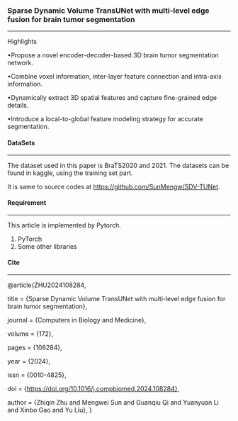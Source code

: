 ### Sparse Dynamic Volume TransUNet with multi-level edge fusion for brain tumor segmentation

-----------

Highlights

•Propose a novel encoder-decoder-based 3D brain tumor segmentation network.

•Combine voxel information, inter-layer feature connection and intra-axis information.

•Dynamically extract 3D spatial features and capture fine-grained edge details.

•Introduce a local-to-global feature modeling strategy for accurate segmentation.
#### DataSets

----------

The dataset used in this paper is BraTS2020 and 2021. The datasets can be found in kaggle, using the training set part.

It is same to source codes at https://github.com/SunMengw/SDV-TUNet.

#### Requirement

-------------------

This article is implemented by Pytorch.

1. PyTorch
2. Some other libraries

#### Cite

----------------------------------------------

@article{ZHU2024108284,

title = {Sparse Dynamic Volume TransUNet with multi-level edge fusion for brain tumor segmentation},

journal = {Computers in Biology and Medicine},

volume = {172},

pages = {108284},

year = {2024},

issn = {0010-4825},

doi = {https://doi.org/10.1016/j.compbiomed.2024.108284},

author = {Zhiqin Zhu and Mengwei Sun and Guanqiu Qi and Yuanyuan Li and Xinbo Gao and Yu Liu},
}
